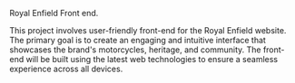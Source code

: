 Royal Enfield Front end.

This project involves user-friendly front-end for the Royal Enfield website.
The primary goal is to create an engaging and intuitive interface that showcases the brand's motorcycles, heritage, and community.
The front-end will be built using the latest web technologies to ensure a seamless experience across all devices.

